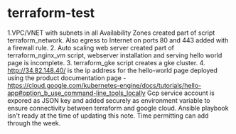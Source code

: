 # terraform-test

1.VPC/VNET with subnets in all Availability Zones created part of script terraform_network. Also egress to Internet on ports 80 and 443 added with a firewall rule.
2. Auto scaling web server created part of terraform_nginx_vm script, webserver installation and serving hello world page is incomplete.
3. terraform_gke script creates a gke cluster. 
4. http://34.82.148.40/ is the ip address for the hello-world page deployed using the product documentation page - https://cloud.google.com/kubernetes-engine/docs/tutorials/hello-app#option_b_use_command-line_tools_locally
Gcp service account is expored as JSON key and added securely as environment variable to ensure connectivity between terraform and google cloud.
Ansible playbook isn't ready at the time of updating this note. Time permitting can add through the week.
